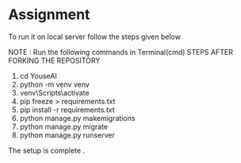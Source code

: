 # Assignment


To run it on local server follow the steps given below 

NOTE : Run the following commands in Terminal(cmd)
STEPS AFTER FORKING THE REPOSITORY
1) cd YouseAI
2) python -m venv venv
3) venv\Scripts\activate
4) pip freeze > requirements.txt
5) pip install -r requirements.txt
6) python manage.py makemigrations
7) python manage.py migrate
8) python manage.py runserver

The setup is complete .
